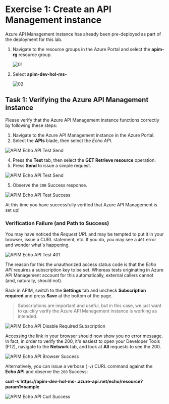 # Exercise 1: Create an API Management instance

Azure API Management instance has already been pre-deployed as part of the deployment for this lab.

1) Navigate to the resource groups in the Azure Portal and select the **apim-rg** resource group.

   ![01](media/01.png)

3) Select **apim-dev-hol-ms-<inject key="Deployment ID" enableCopy="false" />**
   
   ![02](media/02.png)
   
## Task 1: Verifying the Azure API Management instance

Please verify that the Azure API Management instance functions correctly by following these steps:

1) Navigate to the Azure API Management instance in the Azure Portal.  
2) Select the **APIs** blade, then select the *Echo API*.

  ![APIM Echo API Test Send](media/02a.png)

4) Press the **Test** tab, then select the **GET Retrieve resource** operation.  
5) Press **Send** to issue a simple request.  

  ![APIM Echo API Test Send](media/03.png)

5) Observe the `200` Success response.  

  ![APIM Echo API Test Success](media/04.png)

At this time you have successfully verified that Azure API Management is set up!

### Verification Failure (and Path to Success)

You may have noticed the *Request URL* and may be tempted to put it in your browser, issue a CURL statement, etc. If you do, you may see a `401` error and wonder what's happening.

![APIM Echo API Test 401](media/05.png)

The reason for this the unauthorized access status code is that the *Echo API* requires a subscription key to be set. Whereas tests originating in Azure API Management account for this automatically, external callers cannot (and, naturally, should not).

Back in APIM, switch to the **Settings** tab and uncheck **Subscription required** and press **Save** at the bottom of the page.

> Subscriptions are important and useful, but in this case, we just want to quickly verify the Azure API Management instance is working as intended.

![APIM Echo API Disable Required Subscription](media/06.png)

Accessing the link in your browser should now show you no error message. In fact, in order to verify the 200, it's easiest to open your Developer Tools (F12), navigate to the **Network** tab, and look at **All** requests to see the 200.

![APIM Echo API Browser Success](media/07.png)

Alternatively, you can issue a verbose (`-v`) CURL command against the **Echo API** and observe the `200` Success:

**curl -v https://apim-dev-hol-ms-<inject key="Deployment ID" enableCopy="false" />.azure-api.net/echo/resource?param1=sample**

![APIM Echo API Curl Success](../../assets/images/apim-echo-api-test-6.png)
